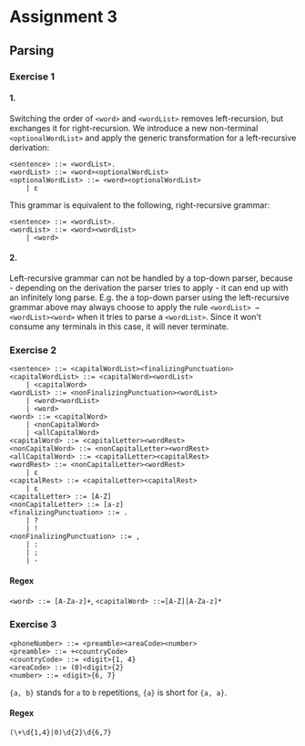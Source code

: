 # Assignment 3

## Parsing

### Exercise 1

#### 1.

Switching the order of `<word>` and `<wordList>` removes left-recursion, but exchanges it for right-recursion.
We introduce a new non-terminal `<optionalWordList>` and apply the generic transformation for a left-recursive derivation:

```
<sentence> ::= <wordList>.
<wordList> ::= <word><optionalWordList>
<optionalWordList> ::= <word><optionalWordList>
	| ε
```

This grammar is equivalent to the following, right-recursive grammar:

```
<sentence> ::= <wordList>.
<wordList> ::= <word><wordList>
	| <word>
```

#### 2.

Left-recursive grammar can not be handled by a top-down parser, because - depending on the derivation the parser tries to apply - it can end up with an infinitely long parse.
E.g. the a top-down parser using the left-recursive grammar above may always choose to apply the rule `<wordList> → <wordList><word>` when it tries to parse a `<wordList>`.
Since it won't consume any terminals in this case, it will never terminate.

### Exercise 2

```
<sentence> ::= <capitalWordList><finalizingPunctuation>
<capitalWordList> ::= <capitalWord><wordList>
	| <capitalWord>
<wordList> ::= <nonFinalizingPunctuation><wordList>
	| <word><wordList>
	| <word>
<word> ::= <capitalWord>
	| <nonCapitalWord>
	| <allCapitalWord>			
<capitalWord> ::= <capitalLetter><wordRest>
<nonCapitalWord> ::= <nonCapitalLetter><wordRest>
<allCapitalWord> ::= <capitalLetter><capitalRest>
<wordRest> ::= <nonCapitalLetter><wordRest>
	| ε
<capitalRest> ::= <capitalLetter><capitalRest>
	| ε
<capitalLetter> ::= [A-Z]
<nonCapitalLetter> ::= [a-z]
<finalizingPunctuation> ::= .
	| ?
	| !
<nonFinalizingPunctuation> ::= ,
	| :
	| ;
	| -
```

#### Regex

`<word> ::= [A-Za-z]+`, `<capitalWord> ::=[A-Z][A-Za-z]*`

### Exercise 3

```
<phoneNumber> ::= <preamble><areaCode><number>
<preamble> ::= +<countryCode>
<countryCode> ::= <digit>{1, 4}
<areaCode> ::= (0)<digit>{2}
<number> ::= <digit>{6, 7}
```

`{a, b}` stands for `a` to `b` repetitions, `{a}` is short for `{a, a}`.

#### Regex

`(\+\d{1,4}|0)\d{2}\d{6,7}`
